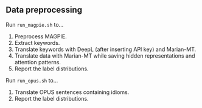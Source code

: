 ## Data preprocessing

Run `run_magpie.sh` to...
1. Preprocess MAGPIE.
2. Extract keywords.
3. Translate keywords with DeepL (after inserting API key) and Marian-MT.
4. Translate data with Marian-MT while saving hidden representations and attention patterns.
5. Report the label distributions.

Run `run_opus.sh` to... 
1. Translate OPUS sentences containing idioms.
2. Report the label distributions.
